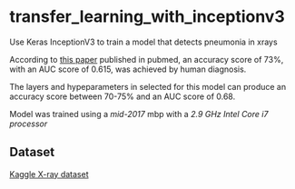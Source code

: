 # transfer_learning_with_inceptionv3
Use Keras InceptionV3 to train a model that detects pneumonia in xrays

According to [this paper](https://www.ncbi.nlm.nih.gov/pmc/articles/PMC5845910/) published in pubmed, an accuracy score of 73%,
with an AUC score of 0.615, was achieved by human diagnosis.

The layers and hypeparameters in selected for this model can produce an accuracy score between 70-75% and an AUC score of 0.68.

Model was trained using a *mid-2017* mbp with a *2.9 GHz Intel Core i7 processor*

## Dataset
[Kaggle X-ray dataset](https://www.kaggle.com/paultimothymooney/chest-xray-pneumonia)

